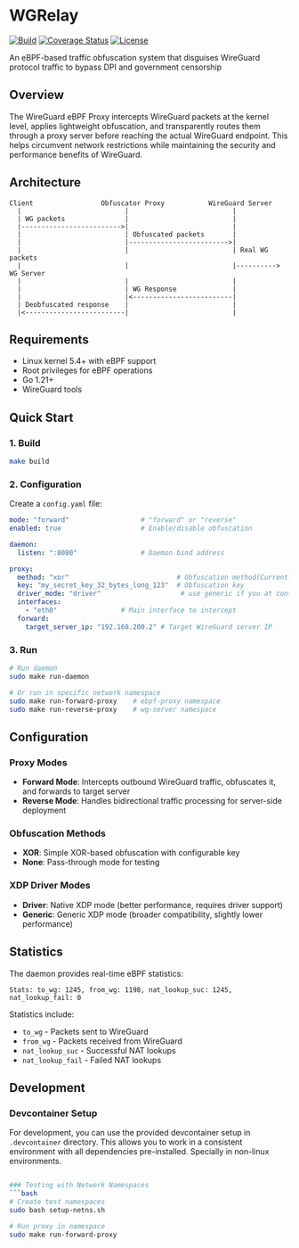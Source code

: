 # WGRelay

[![Build](https://github.com/stillya/wg-relay/actions/workflows/build.yml/badge.svg)](https://github.com/stillya/wg-relay/actions/workflows/build.yml)
[![Coverage Status](https://coveralls.io/repos/github/stillya/wg-relay/badge.svg?branch=master)](https://coveralls.io/github/stillya/wg-relay?branch=master)
[![License](https://img.shields.io/badge/License-MIT-blue.svg)](LICENSE)

An eBPF-based traffic obfuscation system that disguises WireGuard protocol traffic to bypass DPI and government
censorship

## Overview

The WireGuard eBPF Proxy intercepts WireGuard packets at the kernel level, applies lightweight obfuscation, and
transparently routes them through a proxy server before reaching the actual WireGuard endpoint. This helps circumvent
network restrictions while maintaining the security and performance benefits of WireGuard.

## Architecture

```
Client                 Obfuscator Proxy           WireGuard Server
  |                          |                          |
  | WG packets               |                          |
  |------------------------->|                          |
  |                          | Obfuscated packets       |
  |                          |------------------------->|
  |                          |                          | Real WG packets
  |                          |                          |----------> WG Server
  |                          |                          |
  |                          | WG Response              |
  |                          |<-------------------------|
  | Deobfuscated response    |                          |
  |<-------------------------|                          |
```

## Requirements

- Linux kernel 5.4+ with eBPF support
- Root privileges for eBPF operations
- Go 1.21+
- WireGuard tools

## Quick Start

### 1. Build

```bash
make build
```

### 2. Configuration

Create a `config.yaml` file:

```yaml
mode: "forward"                  # "forward" or "reverse"
enabled: true                    # Enable/disable obfuscation

daemon:
  listen: ":8080"                # Daemon bind address

proxy:
  method: "xor"                           # Obfuscation method(Currently only "xor" is supported)
  key: "my_secret_key_32_bytes_long_123"  # Obfuscation key
  driver_mode: "driver"                    # use generic if you at containerized environment
  interfaces:
    - "eth0"                # Main interface to intercept
  forward:
    target_server_ip: "192.168.200.2" # Target WireGuard server IP
```

### 3. Run

```bash
# Run daemon
sudo make run-daemon

# Or run in specific network namespace
sudo make run-forward-proxy    # ebpf-proxy namespace
sudo make run-reverse-proxy    # wg-server namespace
```

## Configuration

### Proxy Modes

- **Forward Mode**: Intercepts outbound WireGuard traffic, obfuscates it, and forwards to target server
- **Reverse Mode**: Handles bidirectional traffic processing for server-side deployment

### Obfuscation Methods

- **XOR**: Simple XOR-based obfuscation with configurable key
- **None**: Pass-through mode for testing

### XDP Driver Modes

- **Driver**: Native XDP mode (better performance, requires driver support)
- **Generic**: Generic XDP mode (broader compatibility, slightly lower performance)

## Statistics

The daemon provides real-time eBPF statistics:

```
Stats: to_wg: 1245, from_wg: 1198, nat_lookup_suc: 1245, nat_lookup_fail: 0
```

Statistics include:

- `to_wg` - Packets sent to WireGuard
- `from_wg` - Packets received from WireGuard
- `nat_lookup_suc` - Successful NAT lookups
- `nat_lookup_fail` - Failed NAT lookups

## Development

### Devcontainer Setup

For development, you can use the provided devcontainer setup in `.devcontainer` directory. This allows you to work in a
consistent environment with all dependencies pre-installed. Specially in non-linux environments.

```bash

### Testing with Network Namespaces
```bash
# Create test namespaces
sudo bash setup-netns.sh

# Run proxy in namespace
sudo make run-forward-proxy
```